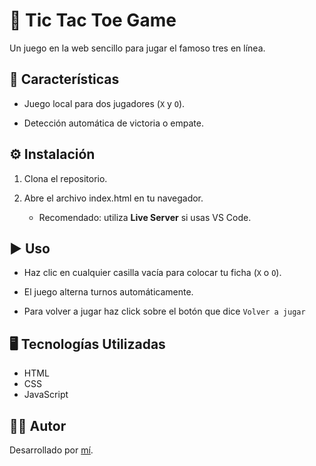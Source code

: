 # 📝 Tic Tac Toe Game

Un juego en la web sencillo para jugar el famoso tres en línea.

## 🚀 Características

- Juego local para dos jugadores (`X` y `O`).

- Detección automática de victoria o empate.


## ⚙️ Instalación

1. Clona el repositorio.

2. Abre el archivo index.html en tu navegador.
    - Recomendado: utiliza **Live Server** si usas VS Code.

## ▶️ Uso 

- Haz clic en cualquier casilla vacía para colocar tu ficha (`X` o `O`).

- El juego alterna turnos automáticamente.

- Para volver a jugar haz click sobre el botón que dice `Volver a jugar`

## 🖥️ Tecnologías Utilizadas

- HTML
- CSS
- JavaScript

## 👨‍💻 Autor

Desarrollado por [mí](https://github.com/FerDeveloperJS).